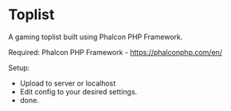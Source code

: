 # Toplist
A gaming toplist built using Phalcon PHP Framework. 

Required:
Phalcon PHP Framework - https://phalconphp.com/en/

Setup:
- Upload to server or localhost
- Edit config to your desired settings.
- done. 


